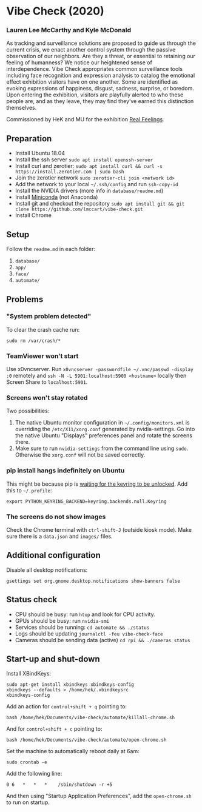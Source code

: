 # Vibe Check (2020)
### Lauren Lee McCarthy and Kyle McDonald

As tracking and surveillance solutions are proposed to guide us through the current crisis, we enact another control system through the passive observation of our neighbors. Are they a threat, or essential to retaining our feeling of humanness? We notice our heightened sense of interdependence. Vibe Check appropriates common surveillance tools including face recognition and expression analysis to catalog the emotional effect exhibition visitors have on one another. Some are identified as evoking expressions of happiness, disgust, sadness, surprise, or boredom. Upon entering the exhibition, visitors are playfully alerted to who these people are, and as they leave, they may find they’ve earned this distinction themselves.

Commissioned by HeK and MU for the exhibition [Real Feelings](https://www.hek.ch/en/program/events-en/event/opening-real-feelings.html).

## Preparation

* Install Ubuntu 18.04
* Install the ssh server `sudo apt install openssh-server`
* Install curl and zerotier: `sudo apt install curl && curl -s https://install.zerotier.com | sudo bash`
* Join the zerotier network `sudo zerotier-cli join <network id>`
* Add the network to your local `~/.ssh/config` and run `ssh-copy-id`
* Install the NVIDIA drivers (more info in `database/readme.md`)
* Install [Miniconda](https://docs.conda.io/en/latest/miniconda.html) (not Anaconda)
* Install git and checkout the repository `sudo apt install git && git clone https://github.com/lmccart/vibe-check.git`
* Install Chrome

## Setup

Follow the `readme.md` in each folder:

1. `database/`
2. `app/`
3. `face/`
4. `automate/`

## Problems

### "System problem detected"

To clear the crash cache run:

`sudo rm /var/crash/*`

### TeamViewer won't start

Use x0vncserver. Run `x0vncserver -passwordfile ~/.vnc/passwd -display :0` remotely and `ssh -N -L 5901:localhost:5900 <hostname>` locally then Screen Share to `localhost:5901`.

### Screens won't stay rotated

Two possibilities:

1. The native Ubuntu monitor configuration in `~/.config/monitors.xml` is overriding the `/etc/X11/xorg.conf` generated by nvidia-settings. Go into the native Ubuntu "Displays" preferences panel and rotate the screens there.
2. Make sure to run `nvidia-settings` from the command line using `sudo`. Otherwise the `xorg.conf` will not be saved correctly.

### pip install hangs indefinitely on Ubuntu

This might be because pip is [waiting for the keyring to be unlocked](https://github.com/pypa/pip/issues/7883#issuecomment-643319919). Add this to `~/.profile`:

```
export PYTHON_KEYRING_BACKEND=keyring.backends.null.Keyring
```

### The screens do not show images

Check the Chrome terminal with `ctrl-shift-J` (outside kiosk mode). Make sure there is a `data.json` and `images/` files.

## Additional configuration

Disable all desktop notifications:

```
gsettings set org.gnome.desktop.notifications show-banners false
```

## Status check

* CPU should be busy: run `htop` and look for CPU activity.
* GPUs should be busy: run `nvidia-smi`
* Services should be running: `cd automate && ./status`
* Logs should be updating `journalctl -feu vibe-check-face`
* Cameras should be sending data (active) `cd rpi && ./cameras status`

## Start-up and shut-down

Install XBindKeys:

```
sudo apt-get install xbindkeys xbindkeys-config
xbindkeys --defaults > /home/hek/.xbindkeysrc
xbindkeys-config
```

Add an action for `control+shift + q` pointing to:

```
bash /home/hek/Documents/vibe-check/automate/killall-chrome.sh
```

And for `control+shift + c` pointing to:

```
bash /home/hek/Documents/vibe-check/automate/open-chrome.sh
```

Set the machine to automatically reboot daily at 6am:

```
sudo crontab -e
```

Add the following line:

```
0 6   *   *   *    /sbin/shutdown -r +5
```

And then using "Startup Application Preferences", add the `open-chrome.sh` to run on startup.

